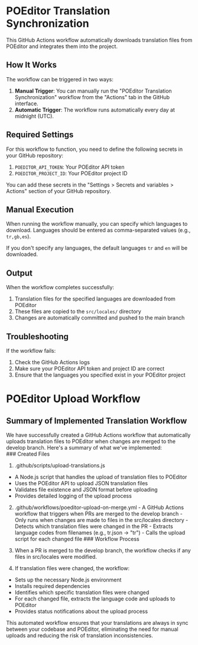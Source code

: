 # POEditor Translation Synchronization

This GitHub Actions workflow automatically downloads translation files from POEditor and integrates them into the project.

## How It Works

The workflow can be triggered in two ways:

1. **Manual Trigger**: You can manually run the "POEditor Translation Synchronization" workflow from the "Actions" tab in the GitHub interface.
2. **Automatic Trigger**: The workflow runs automatically every day at midnight (UTC).

## Required Settings

For this workflow to function, you need to define the following secrets in your GitHub repository:

1. `POEDITOR_API_TOKEN`: Your POEditor API token
2. `POEDITOR_PROJECT_ID`: Your POEditor project ID

You can add these secrets in the "Settings > Secrets and variables > Actions" section of your GitHub repository.

## Manual Execution

When running the workflow manually, you can specify which languages to download. Languages should be entered as comma-separated values (e.g., `tr,gb,es`).

If you don't specify any languages, the default languages `tr` and `en` will be downloaded.

## Output

When the workflow completes successfully:

1. Translation files for the specified languages are downloaded from POEditor
2. These files are copied to the `src/locales/` directory
3. Changes are automatically committed and pushed to the main branch

## Troubleshooting

If the workflow fails:

1. Check the GitHub Actions logs
2. Make sure your POEditor API token and project ID are correct
3. Ensure that the languages you specified exist in your POEditor project

# POEditor Upload Workflow

## Summary of Implemented Translation Workflow

We have successfully created a GitHub Actions workflow that automatically uploads translation files to POEditor when changes are merged to the develop branch. Here's a summary of what we've implemented:
### Created Files

1. .github/scripts/upload-translations.js

- A Node.js script that handles the upload of translation files to POEditor
- Uses the POEditor API to upload JSON translation files
- Validates file existence and JSON format before uploading
- Provides detailed logging of the upload process

2. .github/workflows/poeditor-upload-on-merge.yml - A GitHub Actions workflow that triggers when PRs are merged to the develop branch - Only runs when changes are made to files in the src/locales directory - Detects which translation files were changed in the PR - Extracts language codes from filenames (e.g., tr.json → "tr") - Calls the upload script for each changed file
   ### Workflow Process
1. When a PR is merged to the develop branch, the workflow checks if any files in src/locales were modified.

1. If translation files were changed, the workflow:

- Sets up the necessary Node.js environment
- Installs required dependencies
- Identifies which specific translation files were changed
- For each changed file, extracts the language code and uploads to POEditor
- Provides status notifications about the upload process

This automated workflow ensures that your translations are always in sync between your codebase and POEditor, eliminating the need for manual uploads and reducing the risk of translation inconsistencies.
